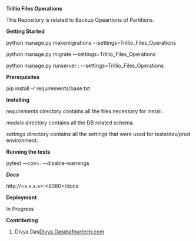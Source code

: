 **Trillio Files Operations**

This Repository is related to Backup Opeartions of Partitions.

**Getting Started**

python manage.py makemigrations --settings=Trillio_Files_Operations

python manage.py migrate --settings=Trillio_Files_Operations

python manage.py runserver <ip>:<port> --settings=Trillio_Files_Operations


**Prerequisites**

pip install -r requirements/base.txt

**Installing**

_requirements_ directory contains all the files necessary for install.

_models_ directory contains all the DB related schema.

_settings_ directory contains all the settings that were used for tests/dev/prod environment.


**Running the tests**

pytest --cov=. --disable-warnings

**_Docs_**

http://<x.x.x.x>:<8080>/docs


**Deployment**

In Progress

**Contributing**

1. Divya Das<Divya.Das@afourtech.com>




